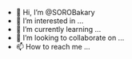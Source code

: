 - 👋 Hi, I’m @SOROBakary
- 👀 I’m interested in ...
- 🌱 I’m currently learning ...
- 💞️ I’m looking to collaborate on ...
- 📫 How to reach me ...

<!---
SOROBakary/SOROBakary is a ✨ special ✨ repository because its `README.md` (this file) appears on your GitHub profile.
You can click the Preview link to take a look at your changes.
--->
